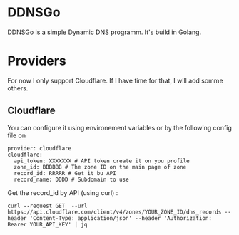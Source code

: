 # DDNSGo

DDNSGo is a simple Dynamic DNS programm. It's build in Golang.

# Providers

For now I only support Cloudflare. If I have time for that, I will add somme others.

## Cloudflare

You can configure it using environement variables or by the following config file on 

```
provider: cloudflare
cloudflare:
  api_token: XXXXXXX # API token create it on you profile
  zone_id: BBBBBB # The zone ID on the main page of zone
  record_id: RRRRR # Get it bu API
  record_name: DDDD # Subdomain to use
```

Get the record_id by API (using curl) :

```
curl --request GET  --url https://api.cloudflare.com/client/v4/zones/YOUR_ZONE_ID/dns_records --header 'Content-Type: application/json' --header 'Authorization: Bearer YOUR_API_KEY' | jq
```
